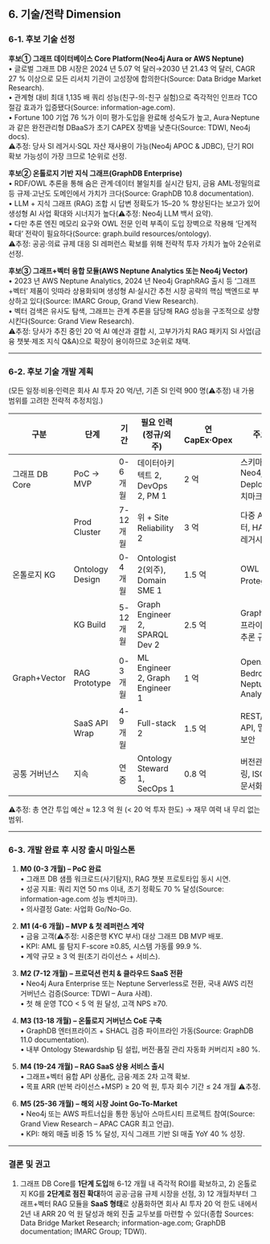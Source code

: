 ## 6. 기술/전략 Dimension

### 6-1. 후보 기술 선정

**후보① 그래프 데이터베이스 Core Platform(Neo4j Aura or AWS Neptune)**  
• 글로벌 그래프 DB 시장은 2024 년 5.07 억 달러→2030 년 21.43 억 달러, CAGR 27 % 이상으로 모든 리서치 기관이 고성장에 합의한다(Source: Data Bridge Market Research).  
• 관계형 대비 최대 1,135 배 쿼리 성능(친구-의-친구 실험)으로 즉각적인 인프라 TCO 절감 효과가 입증됐다(Source: information-age.com).  
• Fortune 100 기업 76 %가 이미 평가·도입을 완료해 성숙도가 높고, Aura·Neptune과 같은 완전관리형 DBaaS가 초기 CAPEX 장벽을 낮춘다(Source: TDWI, Neo4j docs).  
⚠️추정: 당사 SI 레거시·SQL 자산 재사용이 가능(Neo4j APOC & JDBC), 단기 ROI 확보 가능성이 가장 크므로 1순위로 선정.

**후보② 온톨로지 기반 지식 그래프(GraphDB Enterprise)**  
• RDF/OWL 추론을 통해 숨은 관계·데이터 불일치를 실시간 탐지, 금융 AML·정밀의료 등 규제‧고난도 도메인에서 가치가 크다(Source: GraphDB 10.8 documentation).  
• LLM + 지식 그래프 (RAG) 조합 시 답변 정확도가 15–20 % 향상된다는 보고가 있어 생성형 AI 사업 확대와 시너지가 높다(⚠️추정: Neo4j LLM 백서 요약).  
• 다만 추론 엔진 메모리 요구와 OWL 전문 인력 부족이 도입 장벽으로 작용해 ‘단계적 확대’ 전략이 필요하다(Source: graph.build resources/ontology).  
⚠️추정: 공공·의료 규제 대응 SI 레퍼런스 확보를 위해 전략적 투자 가치가 높아 2순위로 선정.

**후보③ 그래프+벡터 융합 모듈(AWS Neptune Analytics 또는 Neo4j Vector)**  
• 2023 년 AWS Neptune Analytics, 2024 년 Neo4j GraphRAG 출시 등 ‘그래프+벡터’ 제품이 잇따라 상용화되며 생성형 AI·실시간 추천 시장 공략의 핵심 백엔드로 부상하고 있다(Source: IMARC Group, Grand View Research).  
• 벡터 검색은 유사도 탐색, 그래프는 관계 추론을 담당해 RAG 성능을 구조적으로 상향시킨다(Source: Grand View Research).  
⚠️추정: 당사가 추진 중인 20 억 AI 예산과 결합 시, 고부가가치 RAG 패키지 SI 사업(금융 챗봇·제조 지식 Q&A)으로 확장이 용이하므로 3순위로 채택.

---

### 6-2. 후보 기술 개발 계획

(모든 일정·비용·인력은 회사 AI 투자 20 억/년, 기존 SI 인력 900 명(⚠️추정) 내 가용 범위를 고려한 전략적 추정치임.)

| 구분 | 단계 | 기간 | 필요 인력(정규/외주) | 연 CapEx·Opex | 주요 과업 |
|------|------|------|----------------------|---------------|-----------|
| 그래프 DB Core | PoC → MVP | 0-6 개월 | 데이터아키텍트 2, DevOps 2, PM 1 | 2 억 | 스키마 설계, Neo4j Aura Deploy, 성능 벤치마크 |
|  | Prod Cluster | 7-12 개월 | 위 + Site Reliability 2 | 3 억 | 다중 AZ 클러스터, HA 테스트, 레거시 DW ETL |
| 온톨로지 KG | Ontology Design | 0-4 개월 | Ontologist 2(외주), Domain SME 1 | 1.5 억 | OWL 모델링, Protege 워크숍 |
|  | KG Build | 5-12 개월 | Graph Engineer 2, SPARQL Dev 2 | 2.5 억 | GraphDB 엔터프라이즈 구축, 추론 규칙 테스트 |
| Graph+Vector | RAG Prototype | 0-3 개월 | ML Engineer 2, Graph Engineer 1 | 1 억 | OpenAI/AWS Bedrock 연동, Neptune Analytics PoC |
|  | SaaS API Wrap | 4-9 개월 | Full-stack 2 | 1.5 억 | REST/GraphQL API, 멀티테넌시 보안 |
| 공통 거버넌스 | 지속 | 연중 | Ontology Steward 1, SecOps 1 | 0.8 억 | 버전관리·모니터링, ISO 27001 문서화 |

⚠️추정: 총 연간 투입 예산 ≈ 12.3 억 원 (< 20 억 투자 한도) → 재무 여력 내 무리 없는 범위.

---

### 6-3. 개발 완료 후 시장 출시 마일스톤

1. **M0 (0-3 개월) – PoC 완료**  
• 그래프 DB 샘플 워크로드(사기탐지), RAG 챗봇 프로토타입 동시 시연.  
• 성공 지표: 쿼리 지연 50 ms 이내, 초기 정확도 70 % 달성(Source: information-age.com 성능 벤치마크).  
• 의사결정 Gate: 사업화 Go/No-Go.

2. **M1 (4-6 개월) – MVP & 첫 레퍼런스 계약**  
• 금융 고객(⚠️추정: 시중은행 KYC 부서) 대상 그래프 DB MVP 배포.  
• KPI: AML 룰 탐지 F-score ≥0.85, 시스템 가동률 99.9 %.  
• 계약 규모 ≥ 3 억 원(초기 라이선스 + 서비스).

3. **M2 (7-12 개월) – 프로덕션 런치 & 클라우드 SaaS 전환**  
• Neo4j Aura Enterprise 또는 Neptune Serverless로 전환, 국내 AWS 리전 거버넌스 검증(Source: TDWI – Aura 사례).  
• 첫 해 운영 TCO < 5 억 원 달성, 고객 NPS ≥70.

4. **M3 (13-18 개월) – 온톨로지 거버넌스 CoE 구축**  
• GraphDB 엔터프라이즈 + SHACL 검증 파이프라인 가동(Source: GraphDB 11.0 documentation).  
• 내부 Ontology Stewardship 팀 설립, 버전·품질 관리 자동화 커버리지 ≥80 %.

5. **M4 (19-24 개월) – RAG SaaS 상용 서비스 출시**  
• 그래프+벡터 융합 API 상품化, 금융·제조 2차 고객 확보.  
• 목표 ARR (반복 라이선스+MSP) ≥ 20 억 원, 투자 회수 기간 ≤ 24 개월 ⚠️추정.

6. **M5 (25-36 개월) – 해외 시장 Joint Go-To-Market**  
• Neo4j 또는 AWS 파트너십을 통한 동남아 스마트시티 프로젝트 참여(Source: Grand View Research – APAC CAGR 최고 언급).  
• KPI: 해외 매출 비중 15 % 달성, 지식 그래프 기반 SI 매출 YoY 40 % 성장.

---

### 결론 및 권고
1) 그래프 DB Core를 **1단계 도입**해 6-12 개월 내 즉각적 ROI를 확보하고, 2) 온톨로지 KG를 **2단계로 점진 확대**하여 공공·금융 규제 시장을 선점, 3) 12 개월차부터 그래프+벡터 RAG 모듈을 **SaaS 형태**로 상품화하면 회사 AI 투자 20 억 한도 내에서 2년 내 ARR 20 억 원 달성과 해외 진출 교두보를 마련할 수 있다(종합 Sources: Data Bridge Market Research; information-age.com; GraphDB documentation; IMARC Group; TDWI).